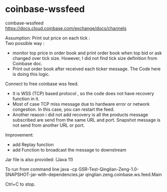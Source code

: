 # coinbase-wssfeed
coinbase-wssfeed
https://docs.cloud.coinbase.com/exchange/docs/channels

Assumption:
Print out price on each tick :  
Two possible way : 
- monitor top price in order book and print order book when top bid or ask changed over tick size. However, I did not find tick size definition from Coinbase doc. 
- Print out order book after received each ticker message.  The Code here is doing this logic. 



Connect to free coinbase wss feed.
- It is WSS (TCP) based protocol , so the code does not have recovery function in it. 
- Most of case TCP miss message due to hardware error or network congestion.  In this case, you can restart the feed. 
- Another reason i did not add recovery is all the products message subscribed are send from the same URL and port. 
Snapshot message is not send from another URL or port. 

Improvement: 
- add Replay function
- add Function to broadcast the message to downstream 

Jar file is also provided:  (Java 11)

To run from command line
java -cp GSR-Test-Qinglian-Zeng-1.0-SNAPSHOT-jar-with-dependencies.jar qinglian.zeng.coinbase.ws.feed.Main

Ctrl+C to stop. 



